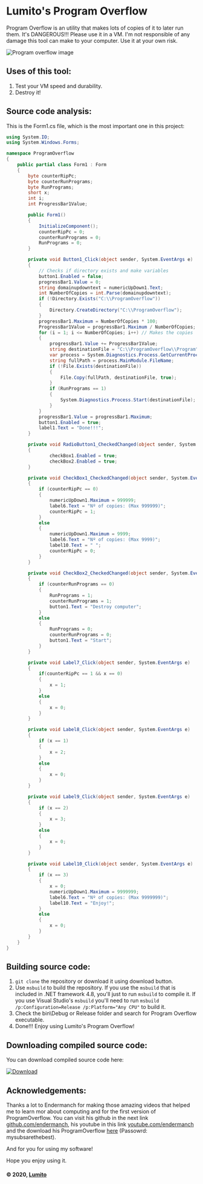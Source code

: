 # Lumito's Program Overflow
Program Overflow is an utility that makes lots of copies of it to later run them. It's DANGEROUS!!! Please use it in a VM.
I'm not responsible of any damage this tool can make to your computer. Use it at your own risk.

![Program overflow image](https://lumitoluma.github.io/images/ProgramOverflow1.1.png)

## Uses of this tool:
1. Test your VM speed and durability.
2. Destroy it!

## Source code analysis:

This is the Form1.cs file, which is the most important one in this project:

```C#
using System.IO;
using System.Windows.Forms;

namespace ProgramOverflow
{
    public partial class Form1 : Form
    {
        byte counterRipPc;
        byte counterRunPrograms;
        byte RunPrograms;
        short x;
        int i;
        int ProgressBar1Value;

        public Form1()
        {
            InitializeComponent();
            counterRipPc = 0;
            counterRunPrograms = 0;
            RunPrograms = 0;
        }

        private void Button1_Click(object sender, System.EventArgs e)
        {
            // Checks if directory exists and make variables
            button1.Enabled = false;
            progressBar1.Value = 0;
            string domainupdowntext = numericUpDown1.Text;
            int NumberOfCopies = int.Parse(domainupdowntext);
            if (!Directory.Exists("C:\\ProgramOverflow"))
            {
                Directory.CreateDirectory("C:\\ProgramOverflow");
            }
            progressBar1.Maximum = NumberOfCopies * 100;
            ProgressBar1Value = progressBar1.Maximum / NumberOfCopies;
            for (i = 1; i <= NumberOfCopies; i++) // Makes the copies
            {
                progressBar1.Value += ProgressBar1Value;
                string destinationFile = "C:\\ProgramOverflow\\Program" + i + ".exe";
                var process = System.Diagnostics.Process.GetCurrentProcess();
                string fullPath = process.MainModule.FileName;
                if (!File.Exists(destinationFile))
                {
                    File.Copy(fullPath, destinationFile, true);
                }
                if (RunPrograms == 1)
                {
                    System.Diagnostics.Process.Start(destinationFile);
                }
            }
            progressBar1.Value = progressBar1.Maximum;
            button1.Enabled = true;
            label1.Text = "Done!!!";
        }

        private void RadioButton1_CheckedChanged(object sender, System.EventArgs e)
        {
                checkBox1.Enabled = true;
                checkBox2.Enabled = true;
        }

        private void CheckBox1_CheckedChanged(object sender, System.EventArgs e)
        {
            if (counterRipPc == 0)
            {
                numericUpDown1.Maximum = 999999;
                label6.Text = "Nº of copies: (Max 999999)";
                counterRipPc = 1;
            }
            else
            {
                numericUpDown1.Maximum = 9999;
                label6.Text = "Nº of copies: (Max 9999)";
                label10.Text = " ";
                counterRipPc = 0;
            }
        }

        private void CheckBox2_CheckedChanged(object sender, System.EventArgs e)
        {
            if (counterRunPrograms == 0)
            {
                RunPrograms = 1;
                counterRunPrograms = 1;
                button1.Text = "Destroy computer";
            }
            else
            {
                RunPrograms = 0;
                counterRunPrograms = 0;
                button1.Text = "Start";
            }
        }

        private void Label7_Click(object sender, System.EventArgs e)
        {
            if(counterRipPc == 1 && x == 0)
            {
                x = 1;
            }
            else
            {
                x = 0;
            }
        }

        private void Label8_Click(object sender, System.EventArgs e)
        {
            if (x == 1)
            {
                x = 2;
            }
            else
            {
                x = 0;
            }
        }

        private void Label9_Click(object sender, System.EventArgs e)
        {
            if (x == 2)
            {
                x = 3;
            }
            else
            {
                x = 0;
            }
        }

        private void Label10_Click(object sender, System.EventArgs e)
        {
            if (x == 3)
            {
                x = 0;
                numericUpDown1.Maximum = 9999999;
                label6.Text = "Nº of copies: (Max 9999999)";
                label10.Text = "Enjoy!";
            }
            else
            {
                x = 0;
            }
        }
    }
}
```

## Building source code:
1. `git clone` the repository or download it using download button.
2. Use `msbuild` to build the repository. If you use the `msbuild` that is included in .NET framework 4.8, you'll just to run `msbuild` to compile it. If you use Visual Studio's `msbuild` you'll need to run `msbuild /p:Configuration=Release /p:Platform="Any CPU"` to build it.
3. Check the bin\Debug or Release folder and search for Program Overflow executable.
4. Done!!! Enjoy using Lumito's Program Overflow!

## Downloading compiled source code:
You can download compiled source code here:

[![Download](https://lumitoluma.github.io/images/Download.png)](https://lumitoluma.github.io/ProgramOverflow/Downloads/ProgramOverflow1.1.exe)

## Acknowledgements:
Thanks a lot to Endermanch for making those amazing videos that helped me to learn mor about computing and for the first version of ProgramOverflow. You can visit his github in the next link [github.com/endermanch](https://github.com/endermanch), his youtube in this link [youtube.com/endermanch](https://www.youtube.com/endermanch) and the download his ProgramOverflow [here](https://dl.malwat.ch/software/ProgramOverflow.zip) (Passowrd: mysubsarethebest).

And for you for using my software!

Hope you enjoy using it.






#### © 2020, [Lumito](https://lumitoluma.github.io)
